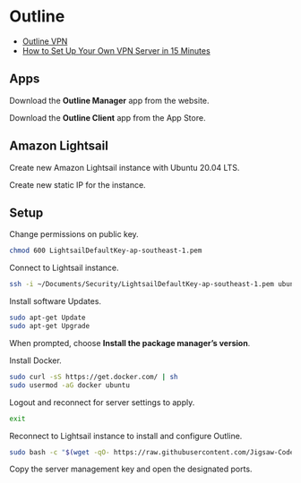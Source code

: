 # Outline

- [Outline VPN](https://www.getoutline.org/)
- [How to Set Up Your Own VPN Server in 15 Minutes](https://habr.com/en/post/448108/)

## Apps

Download the **Outline Manager** app from the website.

Download the **Outline Client** app from the App Store.

## Amazon Lightsail

Create new Amazon Lightsail instance with Ubuntu 20.04 LTS.

Create new static IP for the instance.

## Setup

Change permissions on public key.

```zsh
chmod 600 LightsailDefaultKey-ap-southeast-1.pem
```

Connect to Lightsail instance.

```zsh
ssh -i ~/Documents/Security/LightsailDefaultKey-ap-southeast-1.pem ubuntu@54.179.96.74
```

Install software Updates.

```zsh
sudo apt-get Update
sudo apt-get Upgrade
```

When prompted, choose **Install the package manager’s version**.

Install Docker.

```zsh
sudo curl -sS https://get.docker.com/ | sh
sudo usermod -aG docker ubuntu
```

Logout and reconnect for server settings to apply.

```zsh
exit
```

Reconnect to Lightsail instance to install and configure Outline.

```zsh
sudo bash -c "$(wget -qO- https://raw.githubusercontent.com/Jigsaw-Code/outline-server/master/src/server_manager/install_scripts/install_server.sh)"
```

Copy the server management key and open the designated ports.
